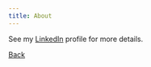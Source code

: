 ```yaml
---
title: About
---
```


See my [LinkedIn](http://www.linkedin.com/in/emilysarahtyler) profile for more details.

[Back](index.md)
